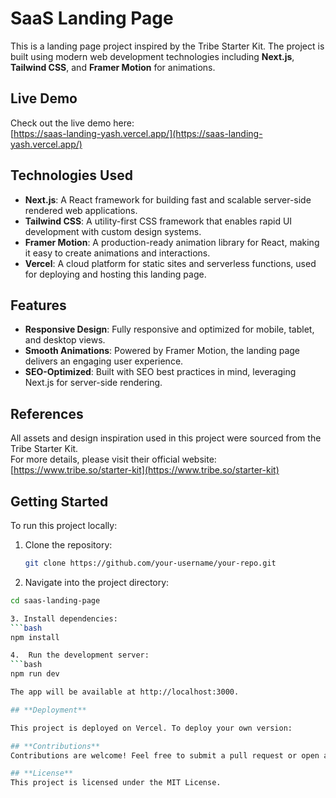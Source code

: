 # **SaaS Landing Page**

This is a landing page project inspired by the Tribe Starter Kit. The project is built using modern web development technologies including **Next.js**, **Tailwind CSS**, and **Framer Motion** for animations.

## **Live Demo**

Check out the live demo here:  
[https://saas-landing-yash.vercel.app/](https://saas-landing-yash.vercel.app/)

## **Technologies Used**

- **Next.js**: A React framework for building fast and scalable server-side rendered web applications.
- **Tailwind CSS**: A utility-first CSS framework that enables rapid UI development with custom design systems.
- **Framer Motion**: A production-ready animation library for React, making it easy to create animations and interactions.
- **Vercel**: A cloud platform for static sites and serverless functions, used for deploying and hosting this landing page.

## **Features**

- **Responsive Design**: Fully responsive and optimized for mobile, tablet, and desktop views.
- **Smooth Animations**: Powered by Framer Motion, the landing page delivers an engaging user experience.
- **SEO-Optimized**: Built with SEO best practices in mind, leveraging Next.js for server-side rendering.

## **References**

All assets and design inspiration used in this project were sourced from the Tribe Starter Kit.  
For more details, please visit their official website:  
[https://www.tribe.so/starter-kit](https://www.tribe.so/starter-kit)

## **Getting Started**

To run this project locally:

1. Clone the repository:
   ```bash
   git clone https://github.com/your-username/your-repo.git

2. Navigate into the project directory:
  ```bash
  cd saas-landing-page

3. Install dependencies:
  ```bash
  npm install

4.  Run the development server:
  ```bash
  npm run dev

The app will be available at http://localhost:3000.

## **Deployment**

This project is deployed on Vercel. To deploy your own version:

## **Contributions**
Contributions are welcome! Feel free to submit a pull request or open an issue for any feature requests or bug reports.

## **License**
This project is licensed under the MIT License.
